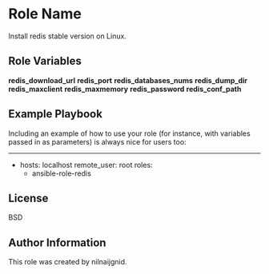 Role Name
=========

Install redis stable version on Linux.

Role Variables
--------------

**redis_download_url**
**redis_port** 
**redis_databases_nums**
**redis_dump_dir**
**redis_maxclient**
**redis_maxmemory**
**redis_password**
**redis_conf_path**

Example Playbook
----------------

Including an example of how to use your role (for instance, with variables passed in as parameters) is always nice for users too:

---
- hosts: localhost
  remote_user: root
  roles:
    - ansible-role-redis

License
-------

BSD

Author Information
------------------

This role was created by nilnaijgnid.
